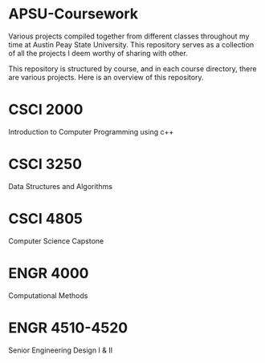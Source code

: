 # APSU-Coursework
Various projects compiled together from different classes throughout my time at Austin Peay State University. This repository serves as a collection of all the projects I deem worthy of sharing with other.

This repository is structured by course, and in each course directory, there are various projects. Here is an overview of this repository.

# CSCI 2000
Introduction to Computer Programming using c++



# CSCI 3250
Data Structures and Algorithms



# CSCI 4805
Computer Science Capstone



# ENGR 4000
Computational Methods



# ENGR 4510-4520
Senior Engineering Design I & II
